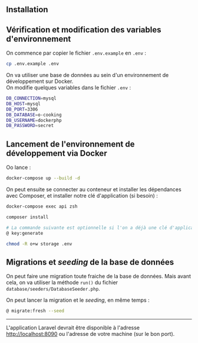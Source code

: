 ## Installation

## Vérification et modification des variables d'environnement

On commence par copier le fichier `.env.example` en `.env` :

```bash
cp .env.example .env
```

On va utiliser une base de données au sein d'un environnement de développement sur Docker.  
On modifie quelques variables dans le fichier `.env` :

```bash
DB_CONNECTION=mysql
DB_HOST=mysql
DB_PORT=3306
DB_DATABASE=o-cooking
DB_USERNAME=dockerphp
DB_PASSWORD=secret
```

## Lancement de l'environnement de développement via Docker

Oo lance :
```bash
docker-compose up --build -d
```

On peut ensuite se connecter au conteneur et installer les dépendances avec Composer, et installer notre clé d'application (si besoin) :

```bash
docker-compose exec api zsh
```

```bash
composer install

# La commande suivante est optionnelle si l'on a déjà une clé d'application :
@ key:generate

chmod -R o+w storage .env
```

## Migrations et *seeding* de la base de données

On peut faire une migration toute fraiche de la base de données. Mais avant cela, on va utiliser la méthode `run()` du fichier `database/seeders/DatabaseSeeder.php`.

On peut lancer la migration et le *seeding*, en même temps :

```bash
@ migrate:fresh --seed
```

---

L'application Laravel devrait être disponible à l'adresse [http://localhost:8090](http://localhost:8090) ou l'adresse de votre machine (sur le bon port).
